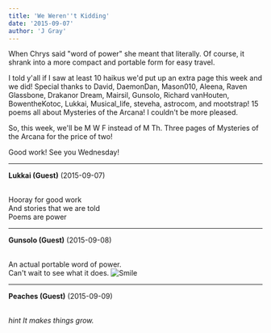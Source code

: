 ```yaml
---
title: 'We Weren''t Kidding'
date: '2015-09-07'
author: 'J Gray'
---
```


<p>When Chrys said "word of power" she meant that literally. Of course, it shrank into a more compact and portable form for easy travel.</p><p>I told y'all if I saw at least 10 haikus we'd put up an extra page this week and we did! Special thanks to David, DaemonDan, Mason010, Aleena, Raven Glassbone, Drakanor Dream, Mairsil, Gunsolo, Richard vanHouten, BowentheKotoc, Lukkai, Musical_life, steveha, astrocom, and mootstrap! 15 poems all about Mysteries of the Arcana! I couldn't be more pleased.</p><p>So, this week, we'll be M W F instead of M Th. Three pages of Mysteries of the Arcana for the price of two!</p><p>Good work! See you Wednesday!</p>

---
**Lukkai (Guest)** (2015-09-07)

<br> Hooray for good work<br>And stories that we are told<br>Poems are power<br>

---
**Gunsolo (Guest)** (2015-09-08)

<br> An actual portable word of power.<br>Can't wait to see what it does. <img src="//smilies/smile.gif" alt="Smile" border="0"><br>

---
**Peaches (Guest)** (2015-09-09)

<br> <i>*hint* It makes things grow.</i>

